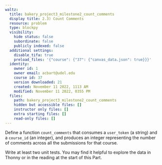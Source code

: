 ```yaml
---
waltz:
  title: bakery_project3_milestone2_count_comments
  display title: 2.3) Count Comments
  resource: problem
  type: blockpy
  visibility:
    hide status: false
    subordinate: false
    publicly indexed: false
  additional settings:
    disable_tifa: true
    preload_files: '{"course": {"37": {"canvas_data.json": true}}}'
  identity:
    owner id: 1
    owner email: acbart@udel.edu
    course id: 37
    version downloaded: 21
    created: November 11 2022, 1113 AM
    modified: November 11 2022, 0355 PM
  files:
    path: bakery_project3_milestone2_count_comments
    hidden but accessible files: []
    instructor only files: []
    extra starting files: []
    read-only files: []
---
```

Define a function `count_comments` that consumes a `user_token` (a string) and a `course_id` (an integer), and produces an integer representing the number of comments across all the submissions for that course. 

Write at least two unit tests. You may find it helpful to explore the data in Thonny or in the reading at the start of this Part.